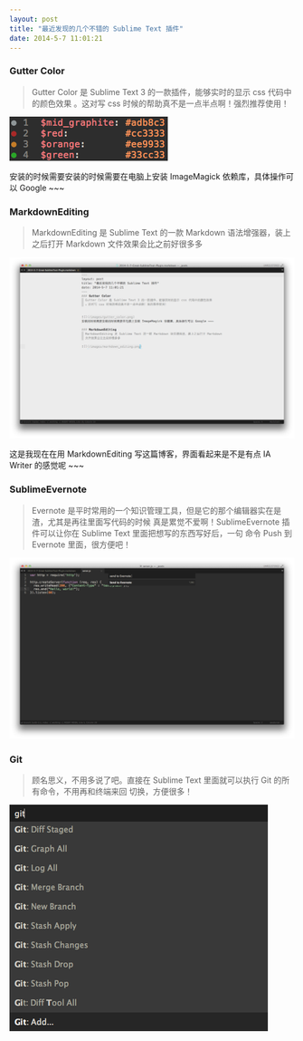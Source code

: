 ```yaml
---
layout: post
title: "最近发现的几个不错的 Sublime Text 插件"
date: 2014-5-7 11:01:21
---
```

### Gutter Color
> Gutter Color 是 Sublime Text 3 的一款插件，能够实时的显示 css 代码中的颜色效果
> 。这对写 css 时候的帮助真不是一点半点啊！强烈推荐使用！


![](/images/gutter_color.png)

安装的时候需要安装的时候需要在电脑上安装 ImageMagick 依赖库，具体操作可以 Google ~~~

### MarkdownEditing
> MarkdownEditing 是 Sublime Text 的一款 Markdown 语法增强器，装上之后打开 Markdown
> 文件效果会比之前好很多多

![](/images/markdown_editing.png)

这是我现在在用 MarkdownEditing 写这篇博客，界面看起来是不是有点 IA Writer 的感觉呢 ~~~

### SublimeEvernote
> Evernote 是平时常用的一个知识管理工具，但是它的那个编辑器实在是渣，尤其是再往里面写代码的时候
> 真是累觉不爱啊！SublimeEvernote 插件可以让你在 Sublime Text 里面把想写的东西写好后，一句
> 命令 Push 到 Evernote 里面，很方便吧！

![](/images/sublime_evernote.png)

### Git
> 顾名思义，不用多说了吧。直接在 Sublime Text 里面就可以执行 Git 的所有命令，不用再和终端来回
> 切换，方便很多！

![](/images/git.png)
